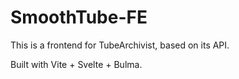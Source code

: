 # SmoothTube-FE

This is a frontend for TubeArchivist, based on its API.

Built with Vite + Svelte + Bulma.